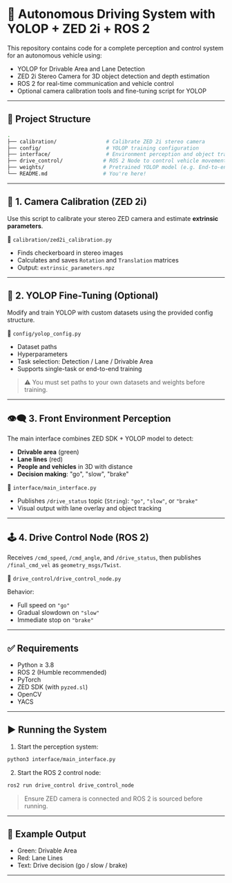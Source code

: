 
# 🚗 Autonomous Driving System with YOLOP + ZED 2i + ROS 2

This repository contains code for a complete perception and control system for an autonomous vehicle using:

* YOLOP for Drivable Area and Lane Detection
* ZED 2i Stereo Camera for 3D object detection and depth estimation
* ROS 2 for real-time communication and vehicle control
* Optional camera calibration tools and fine-tuning script for YOLOP

---

## 📁 Project Structure

```bash
.
├── calibration/                # Calibrate ZED 2i stereo camera
├── config/                     # YOLOP training configuration
├── interface/                  # Environment perception and object tracking
├── drive_control/             # ROS 2 Node to control vehicle movement
├── weights/                   # Pretrained YOLOP model (e.g. End-to-end.pth)
└── README.md                  # You're here!
```

---

## 🔧 1. Camera Calibration (ZED 2i)

Use this script to calibrate your stereo ZED camera and estimate **extrinsic parameters**.

📄 `calibration/zed2i_calibration.py`

* Finds checkerboard in stereo images
* Calculates and saves `Rotation` and `Translation` matrices
* Output: `extrinsic_parameters.npz`

---

## 🧠 2. YOLOP Fine-Tuning (Optional)

Modify and train YOLOP with custom datasets using the provided config structure.

📄 `config/yolop_config.py`

* Dataset paths
* Hyperparameters
* Task selection: Detection / Lane / Drivable Area
* Supports single-task or end-to-end training

> ⚠️ You must set paths to your own datasets and weights before training.

---

## 👁️‍🗨️ 3. Front Environment Perception

The main interface combines ZED SDK + YOLOP model to detect:

* **Drivable area** (green)
* **Lane lines** (red)
* **People and vehicles** in 3D with distance
* **Decision making**: "go", "slow", "brake"

📄 `interface/main_interface.py`

* Publishes `/drive_status` topic (`String`): `"go"`, `"slow"`, or `"brake"`
* Visual output with lane overlay and object tracking

---

## 🕹️ 4. Drive Control Node (ROS 2)

Receives `/cmd_speed`, `/cmd_angle`, and `/drive_status`, then publishes `/final_cmd_vel` as `geometry_msgs/Twist`.

📄 `drive_control/drive_control_node.py`

Behavior:

* Full speed on `"go"`
* Gradual slowdown on `"slow"`
* Immediate stop on `"brake"`

---

## ✅ Requirements

* Python ≥ 3.8
* ROS 2 (Humble recommended)
* PyTorch
* ZED SDK (with `pyzed.sl`)
* OpenCV
* YACS

---

## ▶️ Running the System

1. Start the perception system:

```bash
python3 interface/main_interface.py
```

2. Start the ROS 2 control node:

```bash
ros2 run drive_control drive_control_node
```

> Ensure ZED camera is connected and ROS 2 is sourced before running.

---

## 📸 Example Output

* Green: Drivable Area
* Red: Lane Lines
* Text: Drive decision (go / slow / brake)

---
